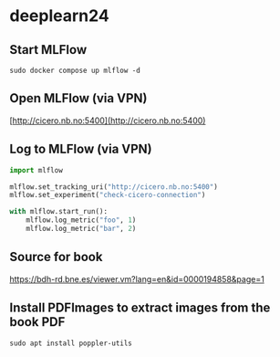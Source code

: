# deeplearn24

## Start MLFlow

```
sudo docker compose up mlflow -d
```

## Open MLFlow (via VPN)

[http://cicero.nb.no:5400](http://cicero.nb.no:5400)


## Log to MLFlow (via VPN)

```python
import mlflow

mlflow.set_tracking_uri("http://cicero.nb.no:5400")
mlflow.set_experiment("check-cicero-connection")

with mlflow.start_run():
    mlflow.log_metric("foo", 1)
    mlflow.log_metric("bar", 2)
```

## Source for book
https://bdh-rd.bne.es/viewer.vm?lang=en&id=0000194858&page=1


## Install PDFImages to extract images from the book PDF
```
sudo apt install poppler-utils
```